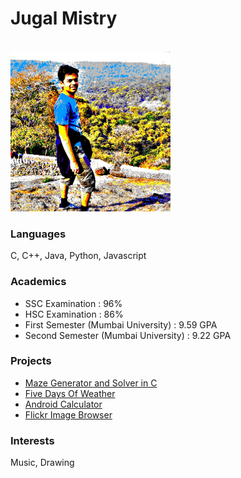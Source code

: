 # Jugal Mistry
<br/><img src="png/profile.png" width="256"/>
  
### Languages 
C, C++, Java, Python, Javascript
 
### Academics 
* SSC Examination : 96%
* HSC Examination : 86%
* First Semester (Mumbai University) : 9.59 GPA
* Second Semester (Mumbai University) : 9.22 GPA
 
### Projects
* [Maze Generator and Solver in C](https://github.com/HuM4NoiD/MazeMaker)
* [Five Days Of Weather](https://github.com/HuM4NoiD/FiveDaysOfWeather)
* [Android Calculator](https://github.com/HuM4NoiD/C4LC)
* [Flickr Image Browser](https://github.com/HuM4NoiD/flickrBrowser)
 
### Interests
Music, Drawing
